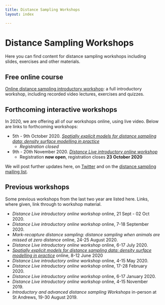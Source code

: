 ```yaml
---
title: Distance Sampling Workshops
layout: index

---
```


# Distance Sampling Workshops

Here you can find content for distance sampling workshops including slides, exercises and other materials.

## Free online course

[Online distance sampling introductory workshop](online-course): a full introductory workshop, including recorded video lectures, exercises and quizzes.


## Forthcoming interactive workshops

In 2020, we are offering all of our workshops online, using live video.  Below are links to forthcoming workshops:

- 5th - 9th October 2020.  [*Spatially explicit models for distance sampling data: density surface modelling in practice*](https://www.creem.st-andrews.ac.uk/spatial-modelling-live-online-workshop-2/)
  - _Registration closed_
 - 9th - 20th November 2020.  [*Distance Live introductory online workshop*](http://workshops.distancesampling.org/intro-nov-2020.html)
   - Registration **now open**, registration closes **23 October 2020**

We will post further updates here, on [Twitter](http://twitter.com/distancesamp) and on the [distance sampling mailing list](https://groups.google.com/forum/#!forum/distance-sampling).


## Previous workshops

Some previous workshops from the last two year are listed here.  Links, where given, link through to workshop material. 

- *Distance Live introductory online workshop* online, 21 Sept - 02 Oct 2020.
- *Distance Live introductory online workshop* online, 7-18 September 2020.
- *Mark-recapture distance sampling: distance sampling when animals are missed at zero distance* online, 24-25 August 2020.
- *Distance Live introductory online workshop* online, 6-17 July 2020.
- [*Spatially explicit models for distance sampling data: density surface modelling in practice*](http://workshops.distancesampling.org/online-dsm-2020/) online, 8-12 June 2020
- *Distance Live introductory online workshop* online, 4-15 May 2020.
- *Distance Live introductory online workshop* online, 17-28 February 2020.
- *Distance Live introductory online workshop* online, 6-17 January 2020.
- *Distance Live introductory online workshop* online, 4-15 November 2019.
- *Introductory and advanced distance sampling Workshops* in-person at St Andrews, 19-30 August 2019.

